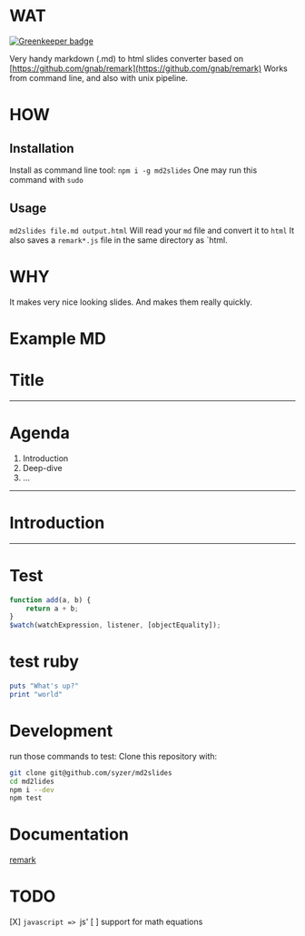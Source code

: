 WAT
===

[![Greenkeeper badge](https://badges.greenkeeper.io/syzer/md2slides.svg)](https://greenkeeper.io/)

Very handy markdown (.md) to html slides converter
based on [https://github.com/gnab/remark](https://github.com/gnab/remark)
Works from command line, and also with unix pipeline.


HOW
===

Installation
------------
Install as command line tool:
`npm i -g md2slides`
One may run this command with `sudo`

Usage
-----
`md2slides file.md output.html`
Will read your `md` file and convert it to `html`
It also saves a `remark*.js` file in the same directory as `html.

WHY
===
It makes very nice looking slides.
And makes them really quickly.

Example MD
==========

# Title

---

# Agenda

1. Introduction
2. Deep-dive
3. ...

---

# Introduction

---

# Test

```JavaScript
function add(a, b) {
	return a + b;
}
$watch(watchExpression, listener, [objectEquality]);
```

# test ruby

```ruby
puts "What's up?"
print "world"
```

# Development
run those commands to test:
Clone this repository with:

```bash
git clone git@github.com/syzer/md2slides
cd md2lides
npm i --dev
npm test
```

Documentation
=============
[remark](https://github.com/gnab/remark/wiki/Configuration#highlighting)

TODO
====
[X] ```javascript => ```js'
[ ] support for math equations
